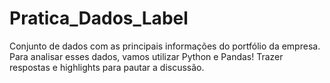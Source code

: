 # Pratica_Dados_Label
Conjunto de dados  com as principais informações do portfólio da empresa. Para analisar esses dados, vamos utilizar Python e Pandas!  Trazer respostas e highlights para pautar a discussão.
